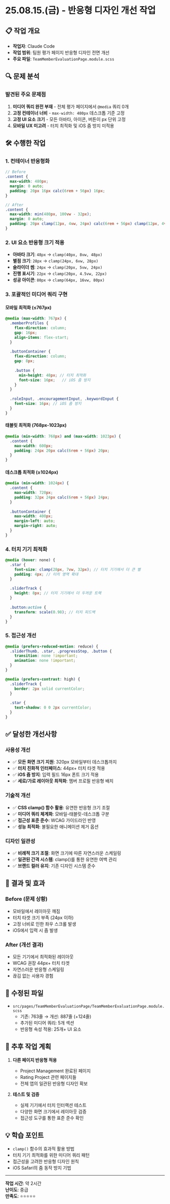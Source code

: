 # 25.08.15.(금) - 반응형 디자인 개선 작업

## 📋 작업 개요
- **작업자**: Claude Code
- **작업 범위**: 팀원 평가 페이지 반응형 디자인 전면 개선
- **주요 파일**: `TeamMemberEvaluationPage.module.scss`

## 🔍 문제 분석
### 발견된 주요 문제점
1. **미디어 쿼리 완전 부재** - 전체 평가 페이지에서 `@media` 쿼리 0개
2. **고정 컨테이너 너비** - `max-width: 480px` 데스크톱 기준 고정
3. **고정 UI 요소 크기** - 모든 아바타, 아이콘, 버튼이 px 단위 고정
4. **모바일 UX 미고려** - 터치 최적화 및 iOS 줌 방지 미적용

## 🛠️ 수행한 작업

### 1. 컨테이너 반응형화
```scss
// Before
.content {
  max-width: 480px;
  margin: 0 auto;
  padding: 20px 16px calc(6rem + 56px) 16px;
}

// After
.content {
  max-width: min(480px, 100vw - 32px);
  margin: 0 auto;
  padding: 20px clamp(12px, 4vw, 24px) calc(6rem + 56px) clamp(12px, 4vw, 24px);
}
```

### 2. UI 요소 반응형 크기 적용
- **아바타 크기**: `48px` → `clamp(40px, 8vw, 48px)`
- **별점 크기**: `28px` → `clamp(24px, 6vw, 28px)`
- **슬라이더 썸**: `24px` → `clamp(20px, 5vw, 24px)`
- **진행 표시기**: `22px` → `clamp(20px, 4.5vw, 22px)`
- **성공 아이콘**: `80px` → `clamp(64px, 16vw, 80px)`

### 3. 포괄적인 미디어 쿼리 구현

#### 모바일 최적화 (≤767px)
```scss
@media (max-width: 767px) {
  .memberProfiles {
    flex-direction: column;
    gap: 16px;
    align-items: flex-start;
  }
  
  .buttonContainer {
    flex-direction: column;
    gap: 8px;
    
    .button {
      min-height: 48px; // 터치 최적화
      font-size: 16px;   // iOS 줌 방지
    }
  }
  
  .roleInput, .encouragementInput, .keywordInput {
    font-size: 16px; // iOS 줌 방지
  }
}
```

#### 태블릿 최적화 (768px-1023px)
```scss
@media (min-width: 768px) and (max-width: 1023px) {
  .content {
    max-width: 600px;
    padding: 24px 20px calc(6rem + 56px) 20px;
  }
}
```

#### 데스크톱 최적화 (≥1024px)
```scss
@media (min-width: 1024px) {
  .content {
    max-width: 720px;
    padding: 32px 24px calc(6rem + 56px) 24px;
  }
  
  .buttonContainer {
    max-width: 400px;
    margin-left: auto;
    margin-right: auto;
  }
}
```

### 4. 터치 기기 최적화
```scss
@media (hover: none) {
  .star {
    font-size: clamp(28px, 7vw, 32px); // 터치 기기에서 더 큰 별
    padding: 4px; // 터치 영역 확대
  }
  
  .sliderTrack {
    height: 8px; // 터치 기기에서 더 두꺼운 트랙
  }
  
  .button:active {
    transform: scale(0.98); // 터치 피드백
  }
}
```

### 5. 접근성 개선
```scss
@media (prefers-reduced-motion: reduce) {
  .sliderThumb, .star, .progressStep, .button {
    transition: none !important;
    animation: none !important;
  }
}

@media (prefers-contrast: high) {
  .sliderTrack {
    border: 2px solid currentColor;
  }
  
  .star {
    text-shadow: 0 0 2px currentColor;
  }
}
```

## ✅ 달성한 개선사항

### 사용성 개선
- ✅ **모든 화면 크기 지원**: 320px 모바일부터 데스크톱까지
- ✅ **터치 친화적 인터페이스**: 44px+ 터치 타겟 적용
- ✅ **iOS 줌 방지**: 입력 필드 16px 폰트 크기 적용
- ✅ **세로/가로 레이아웃 최적화**: 멤버 프로필 반응형 배치

### 기술적 개선
- ✅ **CSS clamp() 함수 활용**: 유연한 반응형 크기 조절
- ✅ **미디어 쿼리 체계화**: 모바일-태블릿-데스크톱 구분
- ✅ **접근성 표준 준수**: WCAG 가이드라인 반영
- ✅ **성능 최적화**: 불필요한 애니메이션 제거 옵션

### 디자인 일관성
- ✅ **비례적 크기 조절**: 화면 크기에 따른 자연스러운 스케일링
- ✅ **일관된 간격 시스템**: clamp()를 통한 유연한 여백 관리
- ✅ **브랜드 컬러 유지**: 기존 디자인 시스템 준수

## 🎯 결과 및 효과

### Before (문제 상황)
- 모바일에서 레이아웃 깨짐
- 터치 타겟 크기 부족 (24px 이하)
- 고정 너비로 인한 좌우 스크롤 발생
- iOS에서 입력 시 줌 발생

### After (개선 결과)
- 모든 기기에서 최적화된 레이아웃
- WCAG 권장 44px+ 터치 타겟
- 자연스러운 반응형 스케일링
- 끊김 없는 사용자 경험

## 📂 수정된 파일
- `src/pages/TeamMemberEvaluationPage/TeamMemberEvaluationPage.module.scss`
  - 기존: 763줄 → 개선: 887줄 (+124줄)
  - 추가된 미디어 쿼리: 5개 섹션
  - 반응형 속성 적용: 25개+ UI 요소

## 🔄 추후 작업 계획
1. **다른 페이지 반응형 적용**
   - Project Management 완료된 페이지
   - Rating Project 관련 페이지들
   - 전체 앱의 일관된 반응형 디자인 확보

2. **테스트 및 검증**
   - 실제 기기에서 터치 인터랙션 테스트
   - 다양한 화면 크기에서 레이아웃 검증
   - 접근성 도구를 통한 표준 준수 확인

## 💡 학습 포인트
- `clamp()` 함수의 효과적 활용 방법
- 터치 기기 최적화를 위한 미디어 쿼리 패턴
- 접근성을 고려한 반응형 디자인 원칙
- iOS Safari의 줌 동작 방지 기법

---
**작업 시간**: 약 2시간  
**난이도**: 중급  
**만족도**: ⭐⭐⭐⭐⭐